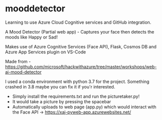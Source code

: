# mooddetector

Learning to use Azure Cloud Cognitive services and GitHub integration.

A Mood Detector (Partial web app) - Captures your face then detects the moods like Happy or Sad!

Makes use of Azure Cognitive Services (Face API), Flask, Cosmos DB and Azure App Services plugin on VS-Code

Made from - https://github.com/microsoft/hackwithazure/tree/master/workshops/web-ai-mood-detector

I used a conda environment with python 3.7 for the project. Something crashed in 3.8 maybe you can fix it if you'r interested.

- Simply install the requirements.txt and run the picturetaker.py!
- It would take a picture by pressing the spacebar
- Automatically uploads to web page (app.py) which would interact with the Face API -> https://xaj-pyweb-app.azurewebsites.net/

